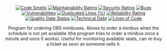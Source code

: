 <div align = "center">

[![Code Smells][code_smells_badge]][code_smells_link]
[![Maintainability Rating][maintainability_rating_badge]][maintainability_rating_link]
[![Security Rating][security_rating_badge]][security_rating_link]
[![Bugs][bugs_badge]][bugs_link]
[![Vulnerabilities][vulnerabilities_badge]][vulnerabilities_link]
[![Duplicated Lines (%)][duplicated_lines_density_badge]][duplicated_lines_density_link]
[![Reliability Rating][reliability_rating_badge]][reliability_rating_link]
[![Quality Gate Status][quality_gate_status_badge]][quality_gate_status_link]
[![Technical Debt][technical_debt_badge]][technical_debt_link]
[![Lines of Code][lines_of_code_badge]][lines_of_code_link]

Program for ordering OBS minibuses. Allows to order a minibus when the schedule is not yet available (the program tries
to order a minibus once a minute and once it works). Useful for monitoring available seats, can re-buy a ticket as soon
as someone sells it.

</div>

<!----------------------------------------------------------------------------->

[code_smells_badge]: https://sonarcloud.io/api/project_badges/measure?project=hummel009_OBS-Minibus-Orderer&metric=code_smells

[code_smells_link]: https://sonarcloud.io/summary/overall?id=hummel009_OBS-Minibus-Orderer

[maintainability_rating_badge]: https://sonarcloud.io/api/project_badges/measure?project=hummel009_OBS-Minibus-Orderer&metric=sqale_rating

[maintainability_rating_link]: https://sonarcloud.io/summary/overall?id=hummel009_OBS-Minibus-Orderer

[security_rating_badge]: https://sonarcloud.io/api/project_badges/measure?project=hummel009_OBS-Minibus-Orderer&metric=security_rating

[security_rating_link]: https://sonarcloud.io/summary/overall?id=hummel009_OBS-Minibus-Orderer

[bugs_badge]: https://sonarcloud.io/api/project_badges/measure?project=hummel009_OBS-Minibus-Orderer&metric=bugs

[bugs_link]: https://sonarcloud.io/summary/overall?id=hummel009_OBS-Minibus-Orderer

[vulnerabilities_badge]: https://sonarcloud.io/api/project_badges/measure?project=hummel009_OBS-Minibus-Orderer&metric=vulnerabilities

[vulnerabilities_link]: https://sonarcloud.io/summary/overall?id=hummel009_OBS-Minibus-Orderer

[duplicated_lines_density_badge]: https://sonarcloud.io/api/project_badges/measure?project=hummel009_OBS-Minibus-Orderer&metric=duplicated_lines_density

[duplicated_lines_density_link]: https://sonarcloud.io/summary/overall?id=hummel009_OBS-Minibus-Orderer

[reliability_rating_badge]: https://sonarcloud.io/api/project_badges/measure?project=hummel009_OBS-Minibus-Orderer&metric=reliability_rating

[reliability_rating_link]: https://sonarcloud.io/summary/overall?id=hummel009_OBS-Minibus-Orderer

[quality_gate_status_badge]: https://sonarcloud.io/api/project_badges/measure?project=hummel009_OBS-Minibus-Orderer&metric=alert_status

[quality_gate_status_link]: https://sonarcloud.io/summary/overall?id=hummel009_OBS-Minibus-Orderer

[technical_debt_badge]: https://sonarcloud.io/api/project_badges/measure?project=hummel009_OBS-Minibus-Orderer&metric=sqale_index

[technical_debt_link]: https://sonarcloud.io/summary/overall?id=hummel009_OBS-Minibus-Orderer

[lines_of_code_badge]: https://sonarcloud.io/api/project_badges/measure?project=hummel009_OBS-Minibus-Orderer&metric=ncloc

[lines_of_code_link]: https://sonarcloud.io/summary/overall?id=hummel009_OBS-Minibus-Orderer
